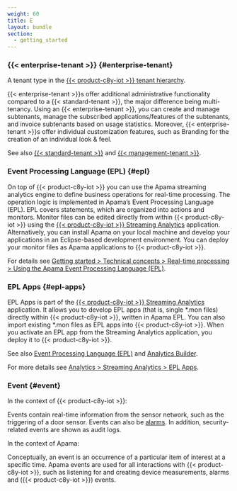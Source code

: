 ```yaml
---
weight: 60
title: E
layout: bundle
section:
  - getting_started
---
```



### {{< enterprise-tenant >}} {#enterprise-tenant}

A tenant type in the [{{< product-c8y-iot >}} tenant hierarchy](/glossary/t/#tenant-hierarchy).

{{< enterprise-tenant >}}s offer additional administrative functionality compared to a {{< standard-tenant >}}, the major difference being multi-tenancy. Using an {{< enterprise-tenant >}}, you can create and manage subtenants, manage the subscribed applications/features of the subtenants, and invoice subtenants based on usage statistics. Moreover, {{< enterprise-tenant >}}s offer individual customization features, such as Branding for the creation of an individual look & feel.

See also [{{< standard-tenant >}}](/glossary/s/#standard-tenant) and [{{< management-tenant >}}](/glossary/m/#management-tenant).


### Event Processing Language (EPL) {#epl}

On top of {{< product-c8y-iot >}} you can use the Apama streaming analytics engine to define business operations for real-time processing. The operation logic is implemented in Apama’s Event Processing Language (EPL).
EPL covers statements, which are organized into actions and monitors. Monitor files can be edited directly from within {{< product-c8y-iot >}} using the [{{< product-c8y-iot >}} Streaming Analytics](/glossary/c/#streaming-analytics) application. Alternatively, you can install Apama on your local machine and develop your applications in an Eclipse-based development environment. You can deploy your monitor files as Apama applications to {{< product-c8y-iot >}}.

For details see [Getting started > Technical concepts > Real-time processing > Using the Apama Event Processing Language (EPL)](/concepts/realtime/#using-epl).


### EPL Apps {#epl-apps}

EPL Apps is part of the [{{< product-c8y-iot >}} Streaming Analytics](/glossary/c/#streaming-analytics) application. It allows you to develop EPL apps (that is, single \*.mon files) directly within {{< product-c8y-iot >}}, written in Apama EPL. You can also import existing \*.mon files as EPL apps into {{< product-c8y-iot >}}. When you activate an EPL app from the Streaming Analytics application, you deploy it to {{< product-c8y-iot >}}.

See also [Event Processing Language (EPL)](/glossary/e/#epl) and [Analytics Builder](/glossary/a/#analytics-builder).

For more details see [Analytics > Streaming Analytics > EPL Apps](/streaming-analytics/epl-apps).


### Event {#event}

In the context of {{< product-c8y-iot >}}:

Events contain real-time information from the sensor network, such as the triggering of a door sensor. Events can also be [alarms](/glossary/a/#alarm). In addition, security-related events are shown as audit logs.

In the context of Apama:

Conceptually, an event is an occurrence of a particular item of interest at a specific time.
Apama events are used for all interactions with {{< product-c8y-iot >}}, such as listening for and creating device measurements, alarms and ({{< product-c8y-iot >}}) events.
